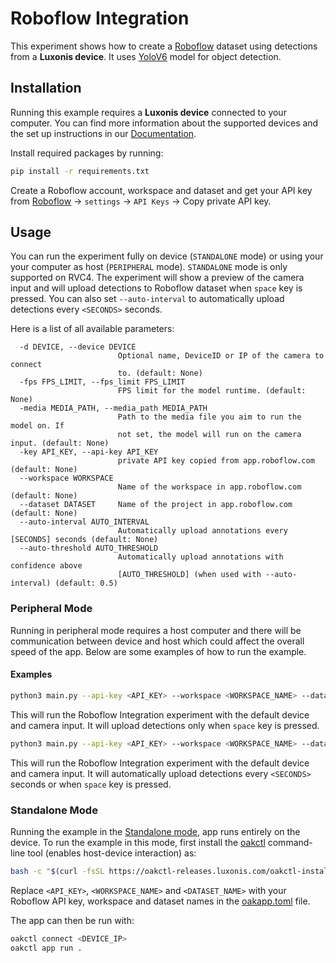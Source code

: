 # Roboflow Integration

This experiment shows how to create a [Roboflow](https://roboflow.com) dataset using detections from a **Luxonis device**. It uses [YoloV6](https://hub.luxonis.com/ai/models/face58c4-45ab-42a0-bafc-19f9fee8a034) model for object detection.

## Installation

Running this example requires a **Luxonis device** connected to your computer. You can find more information about the supported devices and the set up instructions in our [Documentation](https://rvc4.docs.luxonis.com/hardware).

Install required packages by running:

```bash
pip install -r requirements.txt
```

Create a Roboflow account, workspace and dataset and get your API key from [Roboflow](https://app.roboflow.com/) -> `settings` -> `API Keys` -> Copy private API key.

## Usage

You can run the experiment fully on device (`STANDALONE` mode) or using your your computer as host (`PERIPHERAL` mode). `STANDALONE` mode is only supported on RVC4. The experiment will show a preview of the camera input and will upload detections to Roboflow dataset when `space` key is pressed. You can also set `--auto-interval` to automatically upload detections every `<SECONDS>` seconds.

Here is a list of all available parameters:

```
  -d DEVICE, --device DEVICE
                        Optional name, DeviceID or IP of the camera to connect
                        to. (default: None)
  -fps FPS_LIMIT, --fps_limit FPS_LIMIT
                        FPS limit for the model runtime. (default: None)
  -media MEDIA_PATH, --media_path MEDIA_PATH
                        Path to the media file you aim to run the model on. If
                        not set, the model will run on the camera input. (default: None)
  -key API_KEY, --api-key API_KEY
                        private API key copied from app.roboflow.com (default: None)
  --workspace WORKSPACE
                        Name of the workspace in app.roboflow.com (default: None)
  --dataset DATASET     Name of the project in app.roboflow.com (default: None)
  --auto-interval AUTO_INTERVAL
                        Automatically upload annotations every [SECONDS] seconds (default: None)
  --auto-threshold AUTO_THRESHOLD
                        Automatically upload annotations with confidence above
                        [AUTO_THRESHOLD] (when used with --auto-interval) (default: 0.5)
```

### Peripheral Mode

Running in peripheral mode requires a host computer and there will be communication between device and host which could affect the overall speed of the app. Below are some examples of how to run the example.

#### Examples

```bash
python3 main.py --api-key <API_KEY> --workspace <WORKSPACE_NAME> --dataset <DATASET_NAME>
```

This will run the Roboflow Integration experiment with the default device and camera input. It will upload detections only when `space` key is pressed.

```bash
python3 main.py --api-key <API_KEY> --workspace <WORKSPACE_NAME> --dataset <DATASET_NAME> --auto-interval <SECONDS>
```

This will run the Roboflow Integration experiment with the default device and camera input. It will automatically upload detections every `<SECONDS>` seconds or when `space` key is pressed.

### Standalone Mode

Running the example in the [Standalone mode](https://rvc4.docs.luxonis.com/software/depthai/standalone/), app runs entirely on the device.
To run the example in this mode, first install the [oakctl](https://rvc4.docs.luxonis.com/software/tools/oakctl/) command-line tool (enables host-device interaction) as:

```bash
bash -c "$(curl -fsSL https://oakctl-releases.luxonis.com/oakctl-installer.sh)"
```

Replace `<API_KEY>`, `<WORKSPACE_NAME>` and `<DATASET_NAME>` with your Roboflow API key, workspace and dataset names in the [oakapp.toml](oakapp.toml) file.

The app can then be run with:

```bash
oakctl connect <DEVICE_IP>
oakctl app run .
```
